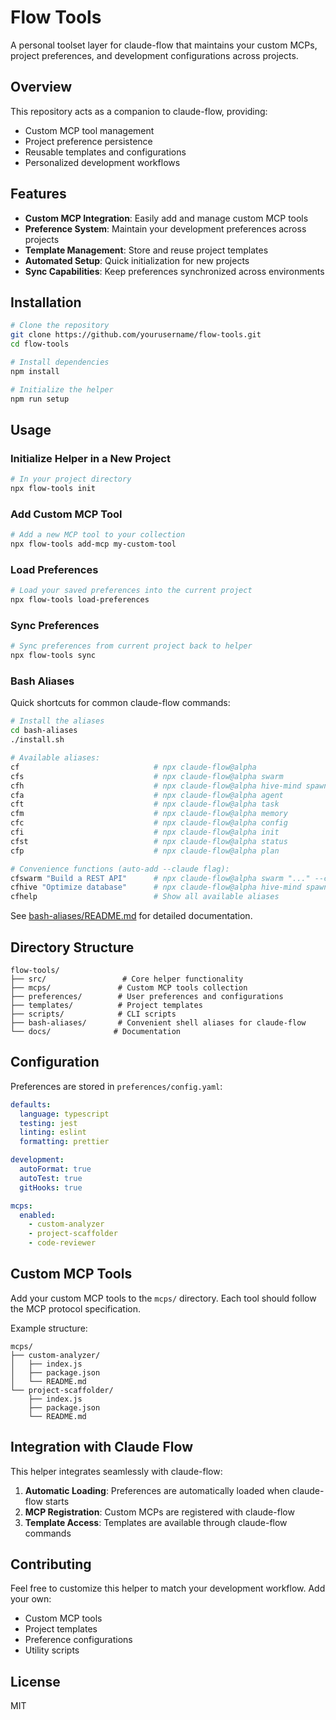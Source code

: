# Flow Tools

A personal toolset layer for claude-flow that maintains your custom MCPs, project preferences, and development configurations across projects.

## Overview

This repository acts as a companion to claude-flow, providing:
- Custom MCP tool management
- Project preference persistence
- Reusable templates and configurations
- Personalized development workflows

## Features

- **Custom MCP Integration**: Easily add and manage custom MCP tools
- **Preference System**: Maintain your development preferences across projects
- **Template Management**: Store and reuse project templates
- **Automated Setup**: Quick initialization for new projects
- **Sync Capabilities**: Keep preferences synchronized across environments

## Installation

```bash
# Clone the repository
git clone https://github.com/yourusername/flow-tools.git
cd flow-tools

# Install dependencies
npm install

# Initialize the helper
npm run setup
```

## Usage

### Initialize Helper in a New Project

```bash
# In your project directory
npx flow-tools init
```

### Add Custom MCP Tool

```bash
# Add a new MCP tool to your collection
npx flow-tools add-mcp my-custom-tool
```

### Load Preferences

```bash
# Load your saved preferences into the current project
npx flow-tools load-preferences
```

### Sync Preferences

```bash
# Sync preferences from current project back to helper
npx flow-tools sync
```

### Bash Aliases

Quick shortcuts for common claude-flow commands:

```bash
# Install the aliases
cd bash-aliases
./install.sh

# Available aliases:
cf                              # npx claude-flow@alpha
cfs                             # npx claude-flow@alpha swarm
cfh                             # npx claude-flow@alpha hive-mind spawn
cfa                             # npx claude-flow@alpha agent
cft                             # npx claude-flow@alpha task
cfm                             # npx claude-flow@alpha memory
cfc                             # npx claude-flow@alpha config
cfi                             # npx claude-flow@alpha init
cfst                            # npx claude-flow@alpha status
cfp                             # npx claude-flow@alpha plan

# Convenience functions (auto-add --claude flag):
cfswarm "Build a REST API"      # npx claude-flow@alpha swarm "..." --claude
cfhive "Optimize database"      # npx claude-flow@alpha hive-mind spawn "..." --claude
cfhelp                          # Show all available aliases
```

See [bash-aliases/README.md](bash-aliases/README.md) for detailed documentation.

## Directory Structure

```
flow-tools/
├── src/                 # Core helper functionality
├── mcps/               # Custom MCP tools collection
├── preferences/        # User preferences and configurations
├── templates/          # Project templates
├── scripts/            # CLI scripts
├── bash-aliases/       # Convenient shell aliases for claude-flow
└── docs/              # Documentation
```

## Configuration

Preferences are stored in `preferences/config.yaml`:

```yaml
defaults:
  language: typescript
  testing: jest
  linting: eslint
  formatting: prettier

development:
  autoFormat: true
  autoTest: true
  gitHooks: true

mcps:
  enabled:
    - custom-analyzer
    - project-scaffolder
    - code-reviewer
```

## Custom MCP Tools

Add your custom MCP tools to the `mcps/` directory. Each tool should follow the MCP protocol specification.

Example structure:
```
mcps/
├── custom-analyzer/
│   ├── index.js
│   ├── package.json
│   └── README.md
└── project-scaffolder/
    ├── index.js
    ├── package.json
    └── README.md
```

## Integration with Claude Flow

This helper integrates seamlessly with claude-flow:

1. **Automatic Loading**: Preferences are automatically loaded when claude-flow starts
2. **MCP Registration**: Custom MCPs are registered with claude-flow
3. **Template Access**: Templates are available through claude-flow commands

## Contributing

Feel free to customize this helper to match your development workflow. Add your own:
- Custom MCP tools
- Project templates
- Preference configurations
- Utility scripts

## License

MIT